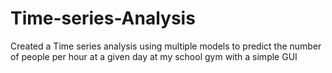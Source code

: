 # Time-series-Analysis
Created a Time series analysis using multiple models to predict the number of people per hour at a given day at my school gym with a simple GUI

